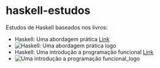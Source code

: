 # haskell-estudos
Estudos de Haskell baseados nos livros:<br/> 
* Haskell: Uma abordagem prática [Link](http://www.novatec.com.br/livros/haskell/) 
* ![Haskell: Uma abordagem prática logo](https://s3.novatec.com.br/capas-ampliadas/capa-ampliada-8575220950.jpg)
* Haskell: Uma introdução a programação funcional [Link](https://www.casadocodigo.com.br/products/livro-haskell)
* ![Uma introdução a programação funcional_logo](https://cdn.shopify.com/s/files/1/0155/7645/products/gTRsVcwn5ZDw42nu4hw-fQJrUiTm7HkKH-nU-M_2w2g_large.jpg)
